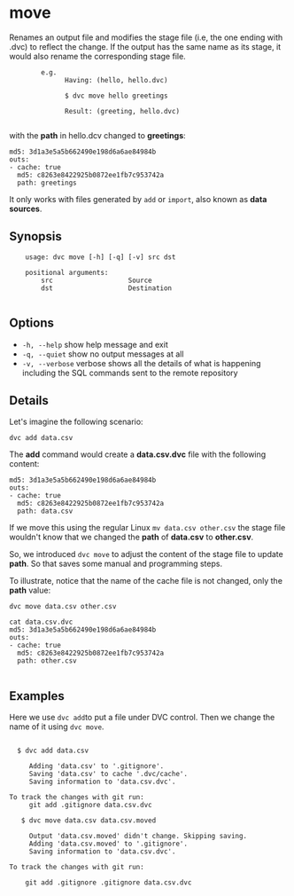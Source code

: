 # move

Renames an output file and modifies the stage file (i.e, the one ending with .dvc) to reflect the change. If the output has the same name as its stage, it would also rename the corresponding stage file.

```
        e.g.
              Having: (hello, hello.dvc)

              $ dvc move hello greetings

              Result: (greeting, hello.dvc)
	      
```
with the **path** in hello.dcv changed to **greetings**:

```text
md5: 3d1a3e5a5b662490e198d6a6ae84984b
outs:
- cache: true
  md5: c8263e8422925b0872ee1fb7c953742a
  path: greetings
```


It only works with files generated by `add` or `import`, also known as **data sources**.

 

## Synopsis

```text 
    usage: dvc move [-h] [-q] [-v] src dst

    positional arguments:
        src                   Source
        dst                   Destination
   
```

## Options

 *  `-h, --help`            show help message and exit
 *  `-q, --quiet`           show no output messages at all
 *  `-v, --verbose`         verbose shows all the details of what is happening including the SQL commands sent to the remote repository

## Details


Let's imagine the following scenario:

```
dvc add data.csv
```

The **add** command would create a **data.csv.dvc** file with the following content:

```text
md5: 3d1a3e5a5b662490e198d6a6ae84984b
outs:
- cache: true
  md5: c8263e8422925b0872ee1fb7c953742a
  path: data.csv
```

If we move this using the regular Linux `mv data.csv other.csv` the stage file wouldn't know that we changed the **path** of **data.csv** to **other.csv**.  

So, we introduced `dvc move` to adjust the content of the stage file to update **path**.  So that saves some manual and programming steps.

To illustrate, notice that the name of the cache file is not changed, only the **path** value:

```text
dvc move data.csv other.csv

cat data.csv.dvc
md5: 3d1a3e5a5b662490e198d6a6ae84984b
outs:
- cache: true
  md5: c8263e8422925b0872ee1fb7c953742a
  path: other.csv


```


## Examples
Here we use `dvc add`to put a file under DVC control.  Then we change the name of it using `dvc move`.

```text

  $ dvc add data.csv
     
     Adding 'data.csv' to '.gitignore'.
     Saving 'data.csv' to cache '.dvc/cache'.
     Saving information to 'data.csv.dvc'.

To track the changes with git run:
     git add .gitignore data.csv.dvc
     
   $ dvc move data.csv data.csv.moved
     
     Output 'data.csv.moved' didn't change. Skipping saving.
     Adding 'data.csv.moved' to '.gitignore'.
     Saving information to 'data.csv.dvc'.

To track the changes with git run:

	git add .gitignore .gitignore data.csv.dvc  
```

